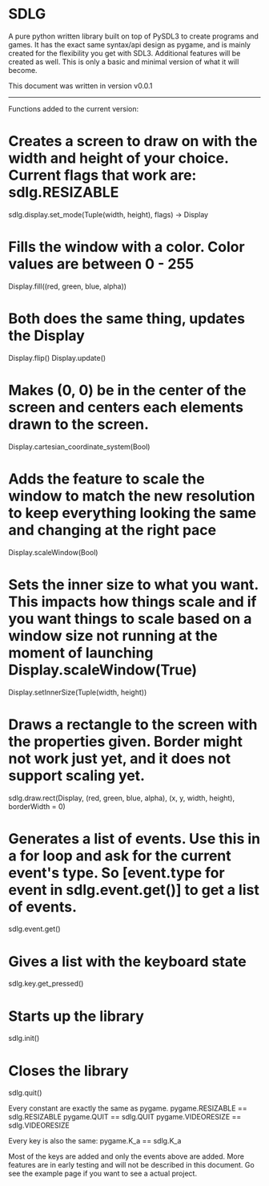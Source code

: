 # SDLG
A pure python written library built on top of PySDL3 to create programs and games. It has the exact same syntax/api design as pygame, and is mainly created for the flexibility you get with SDL3. Additional features will be created as well. This is only a basic and minimal version of what it will become.

This document was written in version v0.0.1

-------------------------------------------












Functions added to the current version:

# Creates a screen to draw on with the width and height of your choice. Current flags that work are: sdlg.RESIZABLE
sdlg.display.set_mode(Tuple(width, height), flags) -> Display

# Fills the window with a color. Color values are between 0 - 255
Display.fill((red, green, blue, alpha)) 

# Both does the same thing, updates the Display
Display.flip()
Display.update()

# Makes (0, 0) be in the center of the screen and centers each elements drawn to the screen.
Display.cartesian_coordinate_system(Bool)

# Adds the feature to scale the window to match the new resolution to keep everything looking the same and changing at the right pace
Display.scaleWindow(Bool)

# Sets the inner size to what you want. This impacts how things scale and if you want things to scale based on a window size not running at the moment of launching Display.scaleWindow(True)
Display.setInnerSize(Tuple(width, height))

# Draws a rectangle to the screen with the properties given. Border might not work just yet, and it does not support scaling yet.
sdlg.draw.rect(Display, (red, green, blue, alpha), (x, y, width, height), borderWidth = 0) 

# Generates a list of events. Use this in a for loop and ask for the current event's type. So [event.type for event in sdlg.event.get()] to get a list of events.
sdlg.event.get()

# Gives a list with the keyboard state
sdlg.key.get_pressed()

# Starts up the library
sdlg.init()

# Closes the library
sdlg.quit()

Every constant are exactly the same as pygame.
pygame.RESIZABLE == sdlg.RESIZABLE
pygame.QUIT == sdlg.QUIT
pygame.VIDEORESIZE == sdlg.VIDEORESIZE

Every key is also the same:
pygame.K_a == sdlg.K_a

Most of the keys are added and only the events above are added.
More features are in early testing and will not be described in this document.
Go see the example page if you want to see a actual project.

